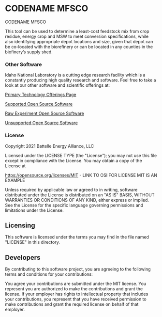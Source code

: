 # CODENAME MFSCO
CODENAME MFSCO 

This tool can be used to determine a least-cost feedstock mix from crop residue, energy crop and MSW to meet conversion specifications, while also identifying appropriate depot locations and size, given that depot can be co-located with the biorefinery or can be located in any counties in the biofinery’s supply shed.

 
### Other Software
Idaho National Laboratory is a cutting edge research facility which is a constantly producing high quality research and software. Feel free to take a look at our other software and scientific offerings at:

[Primary Technology Offerings Page](https://www.inl.gov/inl-initiatives/technology-deployment)

[Supported Open Source Software](https://github.com/idaholab)

[Raw Experiment Open Source Software](https://github.com/IdahoLabResearch)

[Unsupported Open Source Software](https://github.com/IdahoLabCuttingBoard)

### License

Copyright 2021 Battelle Energy Alliance, LLC

Licensed under the LICENSE TYPE (the "License");
you may not use this file except in compliance with the License.
You may obtain a copy of the License at

  https://opensource.org/licenses/MIT - LINK TO OSI FOR LICENSE MIT IS AN EXAMPLE

Unless required by applicable law or agreed to in writing, software
distributed under the License is distributed on an "AS IS" BASIS,
WITHOUT WARRANTIES OR CONDITIONS OF ANY KIND, either express or implied.
See the License for the specific language governing permissions and
limitations under the License.



Licensing
-----
This software is licensed under the terms you may find in the file named "LICENSE" in this directory.


Developers
-----
By contributing to this software project, you are agreeing to the following terms and conditions for your contributions:

You agree your contributions are submitted under the MIT license. You represent you are authorized to make the contributions and grant the license. If your employer has rights to intellectual property that includes your contributions, you represent that you have received permission to make contributions and grant the required license on behalf of that employer.